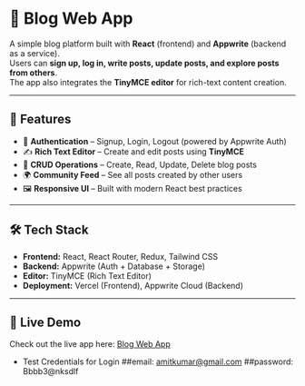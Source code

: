 # 📝 Blog Web App  

A simple blog platform built with **React** (frontend) and **Appwrite** (backend as a service).  
Users can **sign up, log in, write posts, update posts, and explore posts from others**.  
The app also integrates the **TinyMCE editor** for rich-text content creation.  

---

## 🚀 Features  
- 🔑 **Authentication** – Signup, Login, Logout (powered by Appwrite Auth)  
- ✍️ **Rich Text Editor** – Create and edit posts using **TinyMCE**  
- 📌 **CRUD Operations** – Create, Read, Update, Delete blog posts  
- 🌍 **Community Feed** – See all posts created by other users  
- 🖼️ **Responsive UI** – Built with modern React best practices  

---

## 🛠️ Tech Stack  
- **Frontend:** React, React Router, Redux, Tailwind CSS  
- **Backend:** Appwrite (Auth + Database + Storage)  
- **Editor:** TinyMCE (Rich Text Editor)  
- **Deployment:** Vercel (Frontend), Appwrite Cloud (Backend)  

---

## 🔗 Live Demo  
Check out the live app here: [Blog Web App](https://blog-appwrite-vishal7580.vercel.app)
- Test Credentials for Login
  ##email: amitkumar@gmail.com
  ##password: Bbbb3@nksdlf
